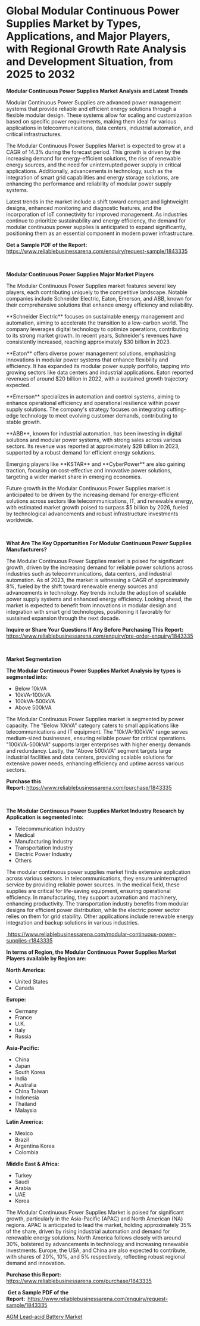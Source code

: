 <p><h1>Global Modular Continuous Power Supplies Market by Types, Applications, and Major Players, with Regional Growth Rate Analysis and Development Situation, from 2025 to 2032</h1></p><p><strong>Modular Continuous Power Supplies Market Analysis and Latest Trends</strong></p>
<p><p>Modular Continuous Power Supplies are advanced power management systems that provide reliable and efficient energy solutions through a flexible modular design. These systems allow for scaling and customization based on specific power requirements, making them ideal for various applications in telecommunications, data centers, industrial automation, and critical infrastructures.</p><p>The Modular Continuous Power Supplies Market is expected to grow at a CAGR of 14.3% during the forecast period. This growth is driven by the increasing demand for energy-efficient solutions, the rise of renewable energy sources, and the need for uninterrupted power supply in critical applications. Additionally, advancements in technology, such as the integration of smart grid capabilities and energy storage solutions, are enhancing the performance and reliability of modular power supply systems.</p><p>Latest trends in the market include a shift toward compact and lightweight designs, enhanced monitoring and diagnostic features, and the incorporation of IoT connectivity for improved management. As industries continue to prioritize sustainability and energy efficiency, the demand for modular continuous power supplies is anticipated to expand significantly, positioning them as an essential component in modern power infrastructure.</p></p>
<p><strong>Get a Sample PDF of the Report:&nbsp;</strong> <a href="https://www.reliablebusinessarena.com/enquiry/request-sample/1843335?utm_campaign=2033&utm_medium=2&utm_source=Github&utm_content=ia&utm_term=07042025&utm_id=modular-continuous-power-supplies">https://www.reliablebusinessarena.com/enquiry/request-sample/1843335</a></p>
<p>&nbsp;</p>
<p><strong>Modular Continuous Power Supplies Major Market Players</strong></p>
<p><p>The Modular Continuous Power Supplies market features several key players, each contributing uniquely to the competitive landscape. Notable companies include Schneider Electric, Eaton, Emerson, and ABB, known for their comprehensive solutions that enhance energy efficiency and reliability.</p><p>**Schneider Electric** focuses on sustainable energy management and automation, aiming to accelerate the transition to a low-carbon world. The company leverages digital technology to optimize operations, contributing to its strong market growth. In recent years, Schneider's revenues have consistently increased, reaching approximately $30 billion in 2023.</p><p>**Eaton** offers diverse power management solutions, emphasizing innovations in modular power systems that enhance flexibility and efficiency. It has expanded its modular power supply portfolio, tapping into growing sectors like data centers and industrial applications. Eaton reported revenues of around $20 billion in 2022, with a sustained growth trajectory expected.</p><p>**Emerson** specializes in automation and control systems, aiming to enhance operational efficiency and operational resilience within power supply solutions. The company's strategy focuses on integrating cutting-edge technology to meet evolving customer demands, contributing to stable growth.</p><p>**ABB**, known for industrial automation, has been investing in digital solutions and modular power systems, with strong sales across various sectors. Its revenue was reported at approximately $28 billion in 2023, supported by a robust demand for efficient energy solutions.</p><p>Emerging players like **KSTAR** and **CyberPower** are also gaining traction, focusing on cost-effective and innovative power solutions, targeting a wider market share in emerging economies.</p><p>Future growth in the Modular Continuous Power Supplies market is anticipated to be driven by the increasing demand for energy-efficient solutions across sectors like telecommunications, IT, and renewable energy, with estimated market growth poised to surpass $5 billion by 2026, fueled by technological advancements and robust infrastructure investments worldwide.</p></p>
<p>&nbsp;</p>
<p><strong>What Are The Key Opportunities For Modular Continuous Power Supplies Manufacturers?</strong></p>
<p><p>The Modular Continuous Power Supplies market is poised for significant growth, driven by the increasing demand for reliable power solutions across industries such as telecommunications, data centers, and industrial automation. As of 2023, the market is witnessing a CAGR of approximately 8%, fueled by the shift toward renewable energy sources and advancements in technology. Key trends include the adoption of scalable power supply systems and enhanced energy efficiency. Looking ahead, the market is expected to benefit from innovations in modular design and integration with smart grid technologies, positioning it favorably for sustained expansion through the next decade.</p></p>
<p><strong>Inquire or Share Your Questions If Any Before Purchasing This Report:</strong> <a href="https://www.reliablebusinessarena.com/enquiry/pre-order-enquiry/1843335?utm_campaign=2033&utm_medium=2&utm_source=Github&utm_content=ia&utm_term=07042025&utm_id=modular-continuous-power-supplies">https://www.reliablebusinessarena.com/enquiry/pre-order-enquiry/1843335</a></p>
<p>&nbsp;</p>
<p><strong>Market Segmentation</strong></p>
<p><strong>The Modular Continuous Power Supplies Market Analysis by types is segmented into:</strong></p>
<p><ul><li>Below 10kVA</li><li>10kVA-100kVA</li><li>100kVA-500kVA</li><li>Above 500kVA</li></ul></p>
<p><p>The Modular Continuous Power Supplies market is segmented by power capacity. The "Below 10kVA" category caters to small applications like telecommunications and IT equipment. The "10kVA-100kVA" range serves medium-sized businesses, ensuring reliable power for critical operations. "100kVA-500kVA" supports larger enterprises with higher energy demands and redundancy. Lastly, the "Above 500kVA" segment targets large industrial facilities and data centers, providing scalable solutions for extensive power needs, enhancing efficiency and uptime across various sectors.</p></p>
<p><strong>Purchase this Report:&nbsp;</strong><a href="https://www.reliablebusinessarena.com/purchase/1843335?utm_campaign=2033&utm_medium=2&utm_source=Github&utm_content=ia&utm_term=07042025&utm_id=modular-continuous-power-supplies">https://www.reliablebusinessarena.com/purchase/1843335</a></p>
<p>&nbsp;</p>
<p><strong>The Modular Continuous Power Supplies Market Industry Research by Application is segmented into:</strong></p>
<p><ul><li>Telecommunication Industry</li><li>Medical</li><li>Manufacturing Industry</li><li>Transportation Industry</li><li>Electric Power Industry</li><li>Others</li></ul></p>
<p><p>The modular continuous power supplies market finds extensive application across various sectors. In telecommunications, they ensure uninterrupted service by providing reliable power sources. In the medical field, these supplies are critical for life-saving equipment, ensuring operational efficiency. In manufacturing, they support automation and machinery, enhancing productivity. The transportation industry benefits from modular designs for efficient power distribution, while the electric power sector relies on them for grid stability. Other applications include renewable energy integration and backup solutions in various industries.</p></p>
<p><a href="https://www.reliablebusinessarena.com/modular-continuous-power-supplies-r1843335?utm_campaign=2033&utm_medium=2&utm_source=Github&utm_content=ia&utm_term=07042025&utm_id=modular-continuous-power-supplies">&nbsp;https://www.reliablebusinessarena.com/modular-continuous-power-supplies-r1843335</a></p>
<p><strong>In terms of Region, the Modular Continuous Power Supplies Market Players available by Region are:</strong></p>
<p>
    <p> <strong> North America: </strong>
        <ul>
            <li>United States</li>
            <li>Canada</li>
        </ul>
        </p> 
    <p> <strong> Europe: </strong>
        <ul>
            <li>Germany</li>
            <li>France</li>
            <li>U.K.</li>
            <li>Italy</li>
            <li>Russia</li>
        </ul>
        </p> 
    <p> <strong> Asia-Pacific: </strong>
        <ul>
            <li>China</li>
            <li>Japan</li>
            <li>South Korea</li>
            <li>India</li>
            <li>Australia</li>
            <li>China Taiwan</li>
            <li>Indonesia</li>
            <li>Thailand</li>
            <li>Malaysia</li>
        </ul>
        </p> 
    <p> <strong> Latin America: </strong>
        <ul>
            <li>Mexico</li>
            <li>Brazil</li>
            <li>Argentina Korea</li>
            <li>Colombia</li>
        </ul>
        </p> 
    <p> <strong> Middle East & Africa: </strong>
        <ul>
            <li>Turkey</li>
            <li>Saudi</li>
            <li>Arabia</li>
            <li>UAE</li>
            <li>Korea</li>
        </ul>
    </p>
    </p>
<p><p>The Modular Continuous Power Supplies Market is poised for significant growth, particularly in the Asia-Pacific (APAC) and North American (NA) regions. APAC is anticipated to lead the market, holding approximately 35% of the share, driven by rising industrial automation and demand for renewable energy solutions. North America follows closely with around 30%, bolstered by advancements in technology and increasing renewable investments. Europe, the USA, and China are also expected to contribute, with shares of 20%, 10%, and 5% respectively, reflecting robust regional demand and innovation.</p></p>
<p><strong>Purchase this Report: </strong><a href="https://www.reliablebusinessarena.com/purchase/1843335?utm_campaign=2033&utm_medium=2&utm_source=Github&utm_content=ia&utm_term=07042025&utm_id=modular-continuous-power-supplies">https://www.reliablebusinessarena.com/purchase/1843335</a></p>
<p>&nbsp;<strong>Get a Sample PDF of the Report:&nbsp;&nbsp;</strong><a href="https://www.reliablebusinessarena.com/enquiry/request-sample/1843335?utm_campaign=2033&utm_medium=2&utm_source=Github&utm_content=ia&utm_term=07042025&utm_id=modular-continuous-power-supplies">https://www.reliablebusinessarena.com/enquiry/request-sample/1843335</a></p>
<p><strong></strong></p>
<p><p><a href="https://github.com/mahnoor2003/Market-Research-Report-List-7/blob/main/agm-lead-acid-battery-market.md?utm_campaign=2033&utm_medium=2&utm_source=Github&utm_content=ia&utm_term=07042025&utm_id=modular-continuous-power-supplies">AGM Lead-acid Battery Market</a></p></p>